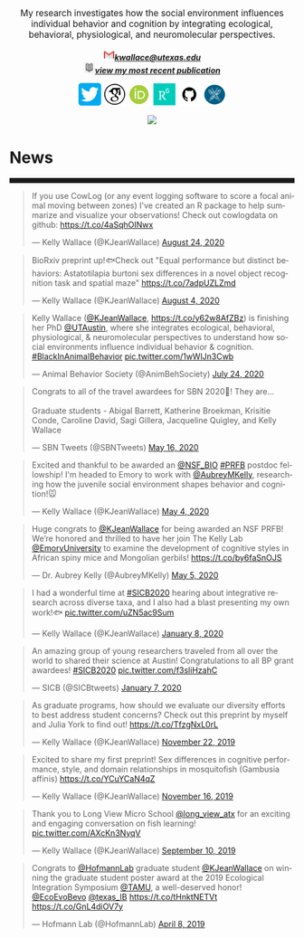 <body>
		
<div class="container">
<div class="blurb">
<p style="text-align:center;font-size:110%">My research investigates how the social environment influences individual behavior and cognition by integrating ecological, behavioral, physiological, and neuromolecular perspectives. <br>

<center> <img src="/images/social_media_icons/gmail.png" width="20" height="20"><a href="mailto:kwallace@utexas.edu"><i><b>kwallace@utexas.edu</b></i></a><br>
	<img src="/images/social_media_icons/book.jpg" width="20" height="20"><a href="https://link.springer.com/article/10.1007/s10071-020-01367-2"><i><b>view my most recent publication</b></i></a><p>
	
	
<a href="https://twitter.com/KJeanWallace"> <img src="/images/social_media_icons/twitter.png" width="40" height="40"></a>
<a href="https://scholar.google.com/citations?user=y8kYZGAAAAAJ&hl=en&oi=ao"> <img src="/images/social_media_icons/googlescholar.png" width="40" height="40"></a>
<a href="https://orcid.org/0000-0002-2361-1213"> <img src="/images/social_media_icons/orcid.png" width="40" height="40"></a>
<a href="https://www.researchgate.net/profile/Kelly_Wallace2"> <img src="/images/social_media_icons/researchgate.png" width="40" height="40"></a>
<a href="https://github.com/kellyjwallace/"> <img src="/images/social_media_icons/github.png" width="40" height="40"></a>
<a href="https://cns.utexas.edu/directory/item/7-integrative-biology/2514-wallace-kelly?Itemid=349"> <img src="/images/social_media_icons/uteeb.jpg" width="40" height="40"></a>


<p><img src="/images/choose texas gif 2019.gif"> </center></p>
	

<h1>News</h1>
<hr style="height:9px;color:#84949B">

<blockquote class="twitter-tweet"><p lang="en" dir="ltr">If you use CowLog (or any event logging software to score a focal animal moving between zones) I&#39;ve created an R package to help summarize and visualize your observations! Check out cowlogdata on github: <a href="https://t.co/4aSqhOINwx">https://t.co/4aSqhOINwx</a></p>&mdash; Kelly Wallace (@KJeanWallace) <a href="https://twitter.com/KJeanWallace/status/1297928483331604487?ref_src=twsrc%5Etfw">August 24, 2020</a></blockquote> <script async src="https://platform.twitter.com/widgets.js" charset="utf-8"></script>

<blockquote class="twitter-tweet"><p lang="en" dir="ltr">BioRxiv preprint up!🐟Check out &quot;Equal performance but distinct behaviors: Astatotilapia burtoni sex differences in a novel object recognition task and spatial maze&quot; <a href="https://t.co/7adpUZLZmd">https://t.co/7adpUZLZmd</a></p>&mdash; Kelly Wallace (@KJeanWallace) <a href="https://twitter.com/KJeanWallace/status/1290714415680172039?ref_src=twsrc%5Etfw">August 4, 2020</a></blockquote> <script async src="https://platform.twitter.com/widgets.js" charset="utf-8"></script>

<blockquote class="twitter-tweet"><p lang="en" dir="ltr">Kelly Wallace (<a href="https://twitter.com/KJeanWallace?ref_src=twsrc%5Etfw">@KJeanWallace</a>, <a href="https://t.co/y62w8AfZBz">https://t.co/y62w8AfZBz</a>) is finishing her PhD <a href="https://twitter.com/UTAustin?ref_src=twsrc%5Etfw">@UTAustin</a>, where she integrates ecological, behavioral, physiological, &amp; neuromolecular perspectives to understand how social environments influence individual behavior &amp; cognition. <a href="https://twitter.com/hashtag/BlackInAnimalBehavior?src=hash&amp;ref_src=twsrc%5Etfw">#BlackInAnimalBehavior</a> <a href="https://t.co/1wWlJn3Cwb">pic.twitter.com/1wWlJn3Cwb</a></p>&mdash; Animal Behavior Society (@AnimBehSociety) <a href="https://twitter.com/AnimBehSociety/status/1286677521728069632?ref_src=twsrc%5Etfw">July 24, 2020</a></blockquote> <script async src="https://platform.twitter.com/widgets.js" charset="utf-8"></script>


<blockquote class="twitter-tweet"><p lang="en" dir="ltr">Congrats to all of the travel awardees for SBN 2020🥂! They are...<br><br>Graduate students - Abigal Barrett, Katherine Broekman, Krisitie Conde, Caroline David, Sagi Gillera, Jacqueline Quigley, and Kelly Wallace</p>&mdash; SBN Tweets (@SBNTweets) <a href="https://twitter.com/SBNTweets/status/1261790172628353032?ref_src=twsrc%5Etfw">May 16, 2020</a></blockquote> <script async src="https://platform.twitter.com/widgets.js" charset="utf-8"></script>

<blockquote class="twitter-tweet"><p lang="en" dir="ltr">Excited and thankful to be awarded an <a href="https://twitter.com/NSF_BIO?ref_src=twsrc%5Etfw">@NSF_BIO</a> <a href="https://twitter.com/hashtag/PRFB?src=hash&amp;ref_src=twsrc%5Etfw">#PRFB</a> postdoc fellowship! I&#39;m headed to Emory to work with <a href="https://twitter.com/AubreyMKelly?ref_src=twsrc%5Etfw">@AubreyMKelly</a>, researching how the juvenile social environment shapes behavior and cognition!🐭</p>&mdash; Kelly Wallace (@KJeanWallace) <a href="https://twitter.com/KJeanWallace/status/1257409135089520641?ref_src=twsrc%5Etfw">May 4, 2020</a></blockquote> <script async src="https://platform.twitter.com/widgets.js" charset="utf-8"></script>

<blockquote class="twitter-tweet"><p lang="en" dir="ltr">Huge congrats to <a href="https://twitter.com/KJeanWallace?ref_src=twsrc%5Etfw">@KJeanWallace</a> for being awarded an NSF PRFB! We’re honored and thrilled to have her join The Kelly Lab <a href="https://twitter.com/EmoryUniversity?ref_src=twsrc%5Etfw">@EmoryUniversity</a> to examine the development of cognitive styles in African spiny mice and Mongolian gerbils! <a href="https://t.co/by6faSnOJS">https://t.co/by6faSnOJS</a></p>&mdash; Dr. Aubrey Kelly (@AubreyMKelly) <a href="https://twitter.com/AubreyMKelly/status/1257476641535807490?ref_src=twsrc%5Etfw">May 5, 2020</a></blockquote> <script async src="https://platform.twitter.com/widgets.js" charset="utf-8"></script>

<blockquote class="twitter-tweet"><p lang="en" dir="ltr">I had a wonderful time at <a href="https://twitter.com/hashtag/SICB2020?src=hash&amp;ref_src=twsrc%5Etfw">#SICB2020</a> hearing about integrative research across diverse taxa, and I also had a blast presenting my own work!🐟 <a href="https://t.co/uZN5ac9Sum">pic.twitter.com/uZN5ac9Sum</a></p>&mdash; Kelly Wallace (@KJeanWallace) <a href="https://twitter.com/KJeanWallace/status/1214710994112528384?ref_src=twsrc%5Etfw">January 8, 2020</a></blockquote> <script async src="https://platform.twitter.com/widgets.js" charset="utf-8"></script>

<blockquote class="twitter-tweet"><p lang="en" dir="ltr">An amazing group of young researchers traveled from all over the world to shared their science at Austin! Congratulations to all BP grant awardees! <a href="https://twitter.com/hashtag/SICB2020?src=hash&amp;ref_src=twsrc%5Etfw">#SICB2020</a> <a href="https://t.co/f3sliHzahC">pic.twitter.com/f3sliHzahC</a></p>&mdash; SICB (@SICBtweets) <a href="https://twitter.com/SICBtweets/status/1214368841435951104?ref_src=twsrc%5Etfw">January 7, 2020</a></blockquote> <script async src="https://platform.twitter.com/widgets.js" charset="utf-8"></script>

<blockquote class="twitter-tweet"><p lang="en" dir="ltr">As graduate programs, how should we evaluate our diversity efforts to best address student concerns? Check out this preprint by myself and Julia York to find out! <a href="https://t.co/TfzgNxL0rL">https://t.co/TfzgNxL0rL</a></p>&mdash; Kelly Wallace (@KJeanWallace) <a href="https://twitter.com/KJeanWallace/status/1197989728303353856?ref_src=twsrc%5Etfw">November 22, 2019</a></blockquote> <script async src="https://platform.twitter.com/widgets.js" charset="utf-8"></script>


<blockquote class="twitter-tweet"><p lang="en" dir="ltr">Excited to share my first preprint! Sex differences in cognitive performance, style, and domain relationships in mosquitofish (Gambusia affinis) <a href="https://t.co/YCuYCaN4qZ">https://t.co/YCuYCaN4qZ</a></p>&mdash; Kelly Wallace (@KJeanWallace) <a href="https://twitter.com/KJeanWallace/status/1195709689297805316?ref_src=twsrc%5Etfw">November 16, 2019</a></blockquote> <script async src="https://platform.twitter.com/widgets.js" charset="utf-8"></script>


<blockquote class="twitter-tweet"><p lang="en" dir="ltr">Thank you to Long View Micro School <a href="https://twitter.com/long_view_atx?ref_src=twsrc%5Etfw">@long_view_atx</a> for an exciting and engaging conversation on fish learning! <a href="https://t.co/AXcKn3NyqV">pic.twitter.com/AXcKn3NyqV</a></p>&mdash; Kelly Wallace (@KJeanWallace) <a href="https://twitter.com/KJeanWallace/status/1171442085154574336?ref_src=twsrc%5Etfw">September 10, 2019</a></blockquote> <script async src="https://platform.twitter.com/widgets.js" charset="utf-8"></script>


<blockquote class="twitter-tweet"><p lang="en" dir="ltr">Congrats to <a href="https://twitter.com/HofmannLab?ref_src=twsrc%5Etfw">@HofmannLab</a> graduate student <a href="https://twitter.com/KJeanWallace?ref_src=twsrc%5Etfw">@KJeanWallace</a> on winning the graduate student poster award at the 2019 Ecological Integration Symposium <a href="https://twitter.com/TAMU?ref_src=twsrc%5Etfw">@TAMU</a>, a well-deserved honor! <a href="https://twitter.com/EcoEvoBevo?ref_src=twsrc%5Etfw">@EcoEvoBevo</a> <a href="https://twitter.com/texas_IB?ref_src=twsrc%5Etfw">@texas_IB</a> <a href="https://t.co/tHnktNETVt">https://t.co/tHnktNETVt</a> <a href="https://t.co/GnL4diOV7y">https://t.co/GnL4diOV7y</a></p>&mdash; Hofmann Lab (@HofmannLab) <a href="https://twitter.com/HofmannLab/status/1115294495426449409?ref_src=twsrc%5Etfw">April 8, 2019</a></blockquote> <script async src="https://platform.twitter.com/widgets.js" charset="utf-8"></script>
